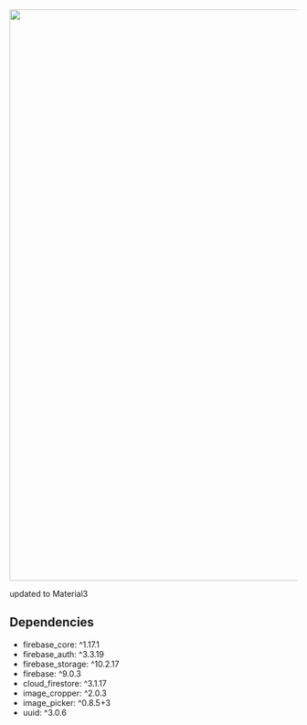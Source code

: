 <img src="https://user-images.githubusercontent.com/100068911/173310867-281f5153-4bcc-4330-b28a-064dac8fd0f6.jpg" width="1000">

updated to Material3

## Dependencies

 - firebase_core: ^1.17.1
 - firebase_auth: ^3.3.19
 - firebase_storage: ^10.2.17
 - firebase: ^9.0.3
 - cloud_firestore: ^3.1.17
 - image_cropper: ^2.0.3
 - image_picker: ^0.8.5+3
 - uuid: ^3.0.6

